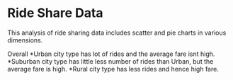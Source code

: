 # Ride Share Data
This analysis of ride sharing data includes scatter and pie charts in various dimensions.

Overall
*Urban city type has lot of rides and the average fare isnt high.
*Suburban city type has little less number of rides than Urban, but the average fare is high.
*Rural city type has less rides and hence high fare.
